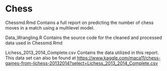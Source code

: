 # Chess

Chessmd.Rmd
Contains a full report on predicting the number of chess moves in a match using a multilevel model. 

Data_Wrangling.R
Contains the source code for the cleaned and processed data used in Chessmd.Rmd

Lichess_2013_2014_Complete.csv
Contains the data utilized in this report. This data set can also be found at https://www.kaggle.com/maca11/chess-games-from-lichess-20132014?select=Lichess_2013_2014_Complete.csv